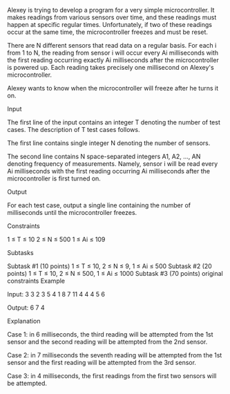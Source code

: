 Alexey is trying to develop a program for a very simple microcontroller. It makes readings from various sensors over time, and these readings must happen at specific regular times. Unfortunately, if two of these readings occur at the same time, the microcontroller freezes and must be reset.

There are N different sensors that read data on a regular basis. For each i from 1 to N, the reading from sensor i will occur every Ai milliseconds with the first reading occurring exactly Ai milliseconds after the microcontroller is powered up. Each reading takes precisely one millisecond on Alexey's microcontroller.

Alexey wants to know when the microcontroller will freeze after he turns it on.

Input

The first line of the input contains an integer T denoting the number of test cases. The description of T test cases follows.

The first line contains single integer N denoting the number of sensors.

The second line contains N space-separated integers A1, A2, ..., AN denoting frequency of measurements. Namely, sensor i will be read every Ai milliseconds with the first reading occurring Ai milliseconds after the microcontroller is first turned on.

Output

For each test case, output a single line containing the number of milliseconds until the microcontroller freezes.

 

Constraints

1 ≤ T ≤ 10
2 ≤ N ≤ 500
1 ≤ Ai ≤ 109
 

Subtasks

Subtask #1 (10 points) 1 ≤ T ≤ 10, 2 ≤ N ≤ 9, 1 ≤ Ai ≤ 500
Subtask #2 (20 points) 1 ≤ T ≤ 10, 2 ≤ N ≤ 500, 1 ≤ Ai ≤ 1000
Subtask #3 (70 points) original constraints
Example

Input:
3
3
2 3 5
4
1 8 7 11
4
4 4 5 6

Output:
6
7
4
 

Explanation

Case 1: in 6 milliseconds, the third reading will be attempted from the 1st sensor and the second reading will be attempted from the 2nd sensor.

Case 2: in 7 milliseconds the seventh reading will be attempted from the 1st sensor and the first reading will be attempted from the 3rd sensor.

Case 3: in 4 milliseconds, the first readings from the first two sensors will be attempted.
